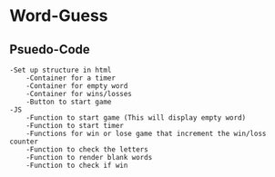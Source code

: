 # Word-Guess

## Psuedo-Code

    -Set up structure in html
        -Container for a timer
        -Container for empty word
        -Container for wins/losses
        -Button to start game
    -JS
        -Function to start game (This will display empty word)
        -Function to start timer 
        -Functions for win or lose game that increment the win/loss counter
        -Function to check the letters
        -Function to render blank words
        -Function to check if win
        